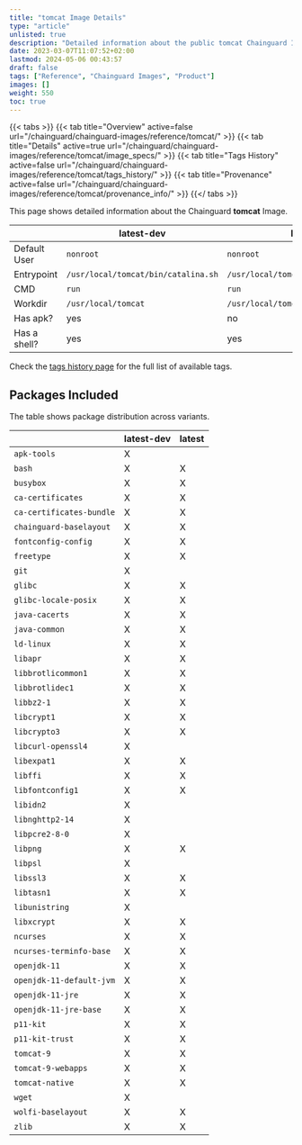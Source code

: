 ```yaml
---
title: "tomcat Image Details"
type: "article"
unlisted: true
description: "Detailed information about the public tomcat Chainguard Image."
date: 2023-03-07T11:07:52+02:00
lastmod: 2024-05-06 00:43:57
draft: false
tags: ["Reference", "Chainguard Images", "Product"]
images: []
weight: 550
toc: true
---
```


{{< tabs >}}
{{< tab title="Overview" active=false url="/chainguard/chainguard-images/reference/tomcat/" >}}
{{< tab title="Details" active=true url="/chainguard/chainguard-images/reference/tomcat/image_specs/" >}}
{{< tab title="Tags History" active=false url="/chainguard/chainguard-images/reference/tomcat/tags_history/" >}}
{{< tab title="Provenance" active=false url="/chainguard/chainguard-images/reference/tomcat/provenance_info/" >}}
{{</ tabs >}}

This page shows detailed information about the Chainguard **tomcat** Image.

|              | latest-dev                          | latest                              |
|--------------|-------------------------------------|-------------------------------------|
| Default User | `nonroot`                           | `nonroot`                           |
| Entrypoint   | `/usr/local/tomcat/bin/catalina.sh` | `/usr/local/tomcat/bin/catalina.sh` |
| CMD          | `run`                               | `run`                               |
| Workdir      | `/usr/local/tomcat`                 | `/usr/local/tomcat`                 |
| Has apk?     | yes                                 | no                                  |
| Has a shell? | yes                                 | yes                                 |

Check the [tags history page](/chainguard/chainguard-images/reference/tomcat/tags_history/) for the full list of available tags.

## Packages Included
The table shows package distribution across variants.

|                          | latest-dev | latest |
|--------------------------|------------|--------|
| `apk-tools`              | X          |        |
| `bash`                   | X          | X      |
| `busybox`                | X          | X      |
| `ca-certificates`        | X          | X      |
| `ca-certificates-bundle` | X          | X      |
| `chainguard-baselayout`  | X          | X      |
| `fontconfig-config`      | X          | X      |
| `freetype`               | X          | X      |
| `git`                    | X          |        |
| `glibc`                  | X          | X      |
| `glibc-locale-posix`     | X          | X      |
| `java-cacerts`           | X          | X      |
| `java-common`            | X          | X      |
| `ld-linux`               | X          | X      |
| `libapr`                 | X          | X      |
| `libbrotlicommon1`       | X          | X      |
| `libbrotlidec1`          | X          | X      |
| `libbz2-1`               | X          | X      |
| `libcrypt1`              | X          | X      |
| `libcrypto3`             | X          | X      |
| `libcurl-openssl4`       | X          |        |
| `libexpat1`              | X          | X      |
| `libffi`                 | X          | X      |
| `libfontconfig1`         | X          | X      |
| `libidn2`                | X          |        |
| `libnghttp2-14`          | X          |        |
| `libpcre2-8-0`           | X          |        |
| `libpng`                 | X          | X      |
| `libpsl`                 | X          |        |
| `libssl3`                | X          | X      |
| `libtasn1`               | X          | X      |
| `libunistring`           | X          |        |
| `libxcrypt`              | X          | X      |
| `ncurses`                | X          | X      |
| `ncurses-terminfo-base`  | X          | X      |
| `openjdk-11`             | X          | X      |
| `openjdk-11-default-jvm` | X          | X      |
| `openjdk-11-jre`         | X          | X      |
| `openjdk-11-jre-base`    | X          | X      |
| `p11-kit`                | X          | X      |
| `p11-kit-trust`          | X          | X      |
| `tomcat-9`               | X          | X      |
| `tomcat-9-webapps`       | X          | X      |
| `tomcat-native`          | X          | X      |
| `wget`                   | X          |        |
| `wolfi-baselayout`       | X          | X      |
| `zlib`                   | X          | X      |

